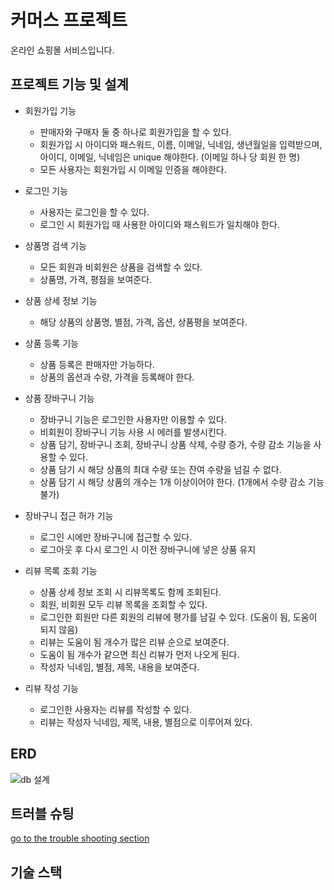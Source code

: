 # 커머스 프로젝트
온라인 쇼핑몰 서비스입니다.

## 프로젝트 기능 및 설계
* 회원가입 기능
  * 판매자와 구매자 둘 중 하나로 회원가입을 할 수 있다.
  * 회원가입 시 아이디와 패스워드, 이름, 이메일, 닉네임, 생년월일을 입력받으며, 아이디, 이메일, 닉네임은 unique 해야한다. (이메일 하나 당 회원 한 명)
  * 모든 사용자는 회원가입 시 이메일 인증을 해야한다.
 
* 로그인 기능
  * 사용자는 로그인을 할 수 있다.
  * 로그인 시 회원가입 때 사용한 아이디와 패스워드가 일치해야 한다.
 
* 상품명 검색 기능
  * 모든 회원과 비회원은 상품을 검색할 수 있다.
  * 상품명, 가격, 평점을 보여준다.
 
* 상품 상세 정보 기능
  * 해당 상품의 상품명, 별점, 가격, 옵션, 상품평을 보여준다.

* 상품 등록 기능
  * 상품 등록은 판매자만 가능하다.
  * 상품의 옵션과 수량, 가격을 등록해야 한다.
 
* 상품 장바구니 기능
  * 장바구니 기능은 로그인한 사용자만 이용할 수 있다.
  * 비회원이 장바구니 기능 사용 시 에러를 발생시킨다.
  * 상품 담기, 장바구니 조회, 장바구니 상품 삭제, 수량 증가, 수량 감소 기능을 사용할 수 있다.
  * 상품 담기 시 해당 상품의 최대 수량 또는 잔여 수량을 넘길 수 없다.
  * 상품 담기 시 해당 상품의 개수는 1개 이상이어야 한다. (1개에서 수량 감소 기능 불가)
 
* 장바구니 접근 허가 기능
  *  로그인 시에만 장바구니에 접근할 수 있다.
  *  로그아웃 후 다시 로그인 시 이전 장바구니에 넣은 상품 유지

* 리뷰 목록 조회 기능
  * 상품 상세 정보 조회 시 리뷰목록도 함께 조회된다.
  * 회원, 비회원 모두 리뷰 목록을 조회할 수 있다.
  * 로그인한 회원만 다른 회원의 리뷰에 평가를 남길 수 있다. (도움이 됨, 도움이 되지 않음)
  * 리뷰는 도움이 됨 개수가 많은 리뷰 순으로 보여준다.
  * 도움이 됨 개수가 같으면 최신 리뷰가 먼저 나오게 된다.
  * 작성자 닉네임, 별점, 제목, 내용을 보여준다.
 
* 리뷰 작성 기능
  * 로그인한 사용자는 리뷰를 작성할 수 있다.
  * 리뷰는 작성자 닉네임, 제목, 내용, 별점으로 이루어져 있다.
 
## ERD
![db 설계](https://github.com/hg051510/CommerceProject/assets/81662934/a80ddfbe-5381-4e32-8764-ac6758f6e47c)

## 트러블 슈팅
[go to the trouble shooting section](https://github.com/hg051510/CommerceProject/blob/main/doc/TROUBLE_SHOOTING.md)

## 기술 스택
